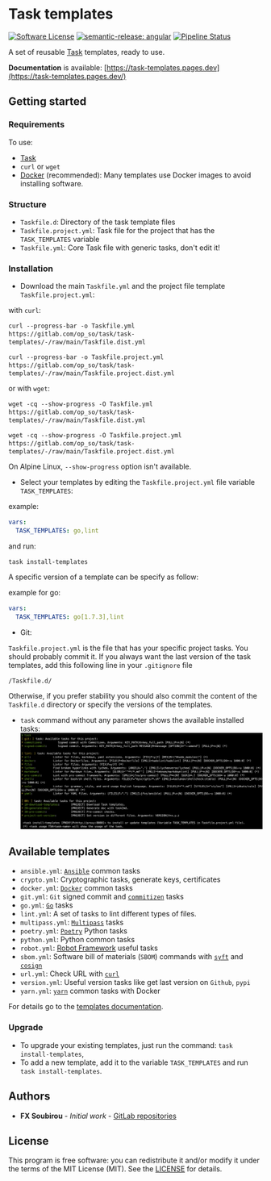 # Task templates

[![Software License](https://img.shields.io/badge/license-MIT-informational.svg?style=for-the-badge)](LICENSE)
[![semantic-release: angular](https://img.shields.io/badge/semantic--release-angular-e10079?logo=semantic-release&style=for-the-badge)](https://github.com/semantic-release/semantic-release)
[![Pipeline Status](https://img.shields.io/gitlab/pipeline-status/op_so/task/task-templates?style=for-the-badge)](https://gitlab.com/op_so/task/task-templates/pipelines)

A set of reusable [Task](https://taskfile.dev) templates, ready to use.

**Documentation** is available: [https://task-templates.pages.dev](https://task-templates.pages.dev/)

## Getting started

### Requirements

To use:

* [Task](https://taskfile.dev)
* `curl` or `wget`
* [Docker](https://docs.docker.com/engine/install/) (recommended): Many templates use Docker images to avoid installing software.

### Structure

* `Taskfile.d`: Directory of the task template files
* `Taskfile.project.yml`: Task file for the project that has the `TASK_TEMPLATES` variable
* `Taskfile.yml`: Core Task file with generic tasks, don't edit it!

### Installation

* Download the main `Taskfile.yml` and the project file template `Taskfile.project.yml`:

with `curl`:

```shell
curl --progress-bar -o Taskfile.yml https://gitlab.com/op_so/task/task-templates/-/raw/main/Taskfile.dist.yml
```

```shell
curl --progress-bar -o Taskfile.project.yml https://gitlab.com/op_so/task/task-templates/-/raw/main/Taskfile.project.dist.yml
```

or with `wget`:

```shell
wget -cq --show-progress -O Taskfile.yml https://gitlab.com/op_so/task/task-templates/-/raw/main/Taskfile.dist.yml
```

```shell
wget -cq --show-progress -O Taskfile.project.yml https://gitlab.com/op_so/task/task-templates/-/raw/main/Taskfile.project.dist.yml
```

On Alpine Linux, `--show-progress` option isn't available.

* Select your templates by editing the `Taskfile.project.yml` file variable `TASK_TEMPLATES`:

example:

```yaml
vars:
  TASK_TEMPLATES: go,lint
```

and run:

```shell
task install-templates
```

A specific version of a template can be specify as follow:

example for go:

```yaml
vars:
  TASK_TEMPLATES: go[1.7.3],lint
```

* Git:

`Taskfile.project.yml` is the file that has your specific project tasks. You should probably commit it.
If you always want the last version of the task templates, add this following line in your `.gitignore` file

```shell
/Taskfile.d/
```

Otherwise, if you prefer stability you should also commit the content of the `Taskfile.d` directory or specify the versions of the templates.

* `task` command without any parameter shows the available installed tasks:
![Available tasks](tasks-list.png "Available tasks")

## Available templates

* `ansible.yml`: [`Ansible`](https://www.ansible.com/) common tasks
* `crypto.yml`: Cryptographic tasks, generate keys, certificates
* `docker.yml`: [`Docker`](https://docs.docker.com/) common tasks
* `git.yml`: `Git` signed commit and [`commitizen`](http://commitizen.github.io/cz-cli/) tasks
* `go.yml`: [`Go`](https://go.dev/) tasks
* `lint.yml`: A set of tasks to lint different types of files.
* `multipass.yml`: [`Multipass`](https://multipass.run/) tasks
* `poetry.yml`: [`Poetry`](https://python-poetry.org/) Python tasks
* `python.yml`: Python common tasks
* `robot.yml`: [Robot Framework](https://robotframework.org/) useful tasks
* `sbom.yml`: Software bill of materials (`SBOM`) commands with [`syft`](https://github.com/anchore/syft) and [`cosign`](https://github.com/sigstore/cosign)
* `url.yml`: Check URL with [`curl`](https://curl.se/)
* `version.yml`: Useful version tasks like get last version on `Github`, `pypi`
* `yarn.yml`: [`yarn`](https://yarnpkg.com/) common tasks with Docker

For details go to the [templates documentation](https://task-templates.pages.dev/task_templates/).

### Upgrade

* To upgrade your existing templates, just run the command: `task install-templates`,
* To add a new template, add it to the variable `TASK_TEMPLATES` and run `task install-templates`.

## Authors

<!-- vale off -->
* **FX Soubirou** - *Initial work* - [GitLab repositories](https://gitlab.com/op_so)
<!-- vale on -->

## License

<!-- vale off -->
This program is free software: you can redistribute it and/or modify it under the terms of the MIT License (MIT). See the [LICENSE](https://opensource.org/licenses/MIT) for details.
<!-- vale on -->
